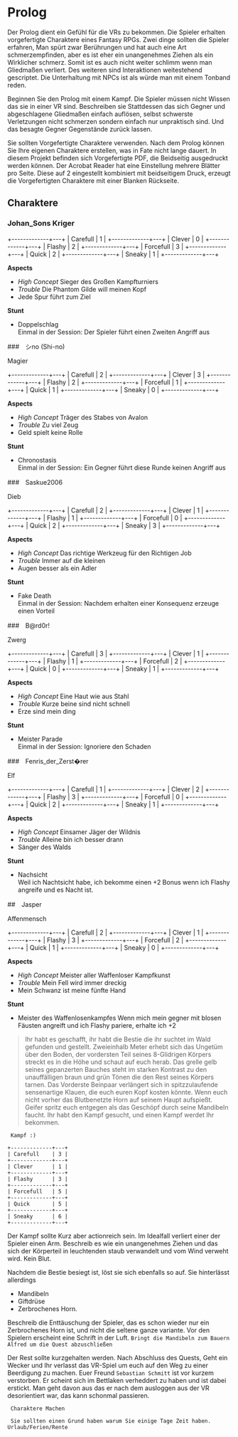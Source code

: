 # Prolog

Der Prolog dient ein Gefühl für die VRs zu bekommen. Die Spieler erhalten
vorgefertigte Charaktere eines Fantasy RPGs. Zwei dinge sollten die Spieler
erfahren, Man spürt zwar Berührungen und hat auch eine Art schmerzempfinden,
aber es ist eher ein unangenehmes Ziehen als ein Wirklicher schmerz. Somit ist
es auch nicht weiter schlimm wenn man Gliedmaßen verliert. Des weiteren sind
Interaktionen weitestehend gescriptet. Die Unterhaltung mit NPCs ist als würde
man mit einem Tonband reden.

Beginnen Sie den Prolog mit einem Kampf. Die Spieler müssen nicht Wissen das sie
in einer VR sind. Beschreiben sie Stattdessen das sich Gegner und abgeschlagene
Gliedmaßen einfach auflösen, selbst schwerste Verletzungen nicht schmerzen
sondern einfach nur unpraktisch sind. Und das besagte Gegner Gegenstände zurück
lassen.

Sie sollten Vorgefertigte Charaktere verwenden. Nach dem Prolog können Sie Ihre
eigenen Charaktere erstellen, was in Fate nicht lange dauert. In diesem Projekt
befinden sich Vorgefertigte PDF, die Beidseitig ausgedruckt werden können. Der
Acrobat Reader hat eine Einstellung mehrere Blätter pro Seite. Diese auf 2
eingestellt kombiniert mit beidseitigem Druck, erzeugt die Vorgefertigten
Charaktere mit einer Blanken Rückseite.

## Charaktere

### Johan_Sons Kriger

+-------------+---+
| Carefull    | 1 |
+-------------+---+
| Clever      | 0 |
+-------------+---+
| Flashy      | 2 |
+-------------+---+
| Forcefull   | 3 |
+-------------+---+
| Quick       | 2 |
+-------------+---+
| Sneaky      | 1 |
+-------------+---+

**Aspects**  
* *High Concept* Sieger des Großen Kampfturniers
* *Trouble* Die Phantom Gilde will meinen Kopf
* Jede Spur führt zum Ziel

**Stunt**
* Doppelschlag  
  Einmal in der Session: Der Spieler führt einen Zweiten Angriff aus

###　シno (Shi-no)

Magier

+-------------+---+
| Carefull    | 2 |
+-------------+---+
| Clever      | 3 |
+-------------+---+
| Flashy      | 2 |
+-------------+---+
| Forcefull   | 1 |
+-------------+---+
| Quick       | 1 |
+-------------+---+
| Sneaky      | 0 |
+-------------+---+

**Aspects**  
* *High Concept* Träger des Stabes von Avalon
* *Trouble* Zu viel Zeug
* Geld spielt keine Rolle

**Stunt**
* Chronostasis  
  Einmal in der Session: Ein Gegner führt diese Runde keinen Angriff aus

###　Saskue2006

Dieb

+-------------+---+
| Carefull    | 2 |
+-------------+---+
| Clever      | 1 |
+-------------+---+
| Flashy      | 1 |
+-------------+---+
| Forcefull   | 0 |
+-------------+---+
| Quick       | 2 |
+-------------+---+
| Sneaky      | 3 |
+-------------+---+

**Aspects**  
* *High Concept* Das richtige Werkzeug für den Richtigen Job
* *Trouble* Immer auf die kleinen
* Augen besser als ein Adler

**Stunt**
* Fake Death  
  Einmal in der Session: Nachdem erhalten einer Konsequenz erzeuge einen Vorteil

  
###　B@rd0r!

Zwerg

+-------------+---+
| Carefull    | 3 |
+-------------+---+
| Clever      | 1 |
+-------------+---+
| Flashy      | 1 |
+-------------+---+
| Forcefull   | 2 |
+-------------+---+
| Quick       | 0 |
+-------------+---+
| Sneaky      | 1 |
+-------------+---+

**Aspects**  
* *High Concept* Eine Haut wie aus Stahl
* *Trouble* Kurze beine sind nicht schnell
* Erze sind mein ding

**Stunt**
* Meister Parade  
  Einmal in der Session: Ignoriere den Schaden

###　Fenris_der_Zerst�rer

Elf

+-------------+---+
| Carefull    | 1 |
+-------------+---+
| Clever      | 2 |
+-------------+---+
| Flashy      | 3 |
+-------------+---+
| Forcefull   | 0 |
+-------------+---+
| Quick       | 2 |
+-------------+---+
| Sneaky      | 1 |
+-------------+---+

**Aspects**  
* *High Concept* Einsamer Jäger der Wildnis
* *Trouble* Alleine bin ich besser drann
* Sänger des Walds

**Stunt**
* Nachsicht  
  Weil ich Nachtsicht habe, ich bekomme einen +2 Bonus wenn ich Flashy angreife und es Nacht ist.

##　Jasper

Affenmensch

+-------------+---+
| Carefull    | 2 |
+-------------+---+
| Clever      | 1 |
+-------------+---+
| Flashy      | 3 |
+-------------+---+
| Forcefull   | 2 |
+-------------+---+
| Quick       | 1 |
+-------------+---+
| Sneaky      | 0 |
+-------------+---+

**Aspects**  
* *High Concept* Meister aller Waffenloser Kampfkunst
* *Trouble* Mein Fell wird immer dreckig
* Mein Schwanz ist meine fünfte Hand 

**Stunt**
* Meister des Waffenlosenkampfes Wenn mich mein gegner mit blosen Fäusten
  angreift und ich Flashy pariere, erhalte ich +2



> Ihr habt es geschafft, ihr habt die Bestie die ihr suchtet im Wald gefunden
> und gestellt. Zweieinhalb Meter erhebt sich das Ungetüm über den Boden, der
> vordersten Teil seines 8-Glidrigen Körpers streckt es in die Höhe und schaut
> auf euch herab. Das grelle gelb seines gepanzerten Bauches steht im starken
> Kontrast zu den unauffälligen braun und grün Tönen die den Rest seines Körpers
> tarnen. Das Vorderste Beinpaar verlängert sich in spitzzulaufende sensenartige
> Klauen, die euch euren Kopf kosten könnte. Wenn euch nicht vorher das
> Blutbenetzte Horn auf seinem Haupt aufspießt. Geifer spritz euch entgegen als
> das Geschöpf durch seine Mandibeln faucht. Ihr habt den Kampf gesucht, und
> einen Kampf werdet Ihr bekommen.

```
 Kampf :)

+-------------+---+
| Carefull    | 3 |
+-------------+---+
| Clever      | 1 |
+-------------+---+
| Flashy      | 3 |
+-------------+---+
| Forcefull   | 5 |
+-------------+---+
| Quick       | 5 |
+-------------+---+
| Sneaky      | 6 |
+-------------+---+

```

Der Kampf sollte Kurz aber actionreich sein. Im Idealfall verliert einer der
Spieler einen Arm. Beschreib es wie ein unangenehmes Ziehen und das sich der
Körperteil in leuchtenden staub verwandelt und vom Wind verweht wird. Kein
Blut.

Nachdem die Bestie besiegt ist, löst sie sich ebenfalls so auf. Sie hinterlässt allerdings 
* Mandibeln
* Giftdrüse
* Zerbrochenes Horn.

Beschreib die Enttäuschung der Spieler, das es schon wieder nur ein Zerbrochenes
Horn ist, und nicht die seltene ganze variante. Vor den Spielern erscheint eine
Schrift in der Luft.
`Bringt die Mandibeln zum Bauern Alfred um die Quest abzuschließen`

Der Rest sollte kurzgehalten werden. Nach Abschluss des Quests, Geht ein Wecker
und Ihr verlasst das VR-Spiel um euch auf den Weg zu einer Beerdigung zu machen.
Euer Freund `Sebastian Schmitt` ist vor kurzem verstorben. Er scheint sich im Bettlaken
verheddert zu haben und ist dabei erstickt. Man geht davon aus das er nach dem
ausloggen aus der VR desorientiert war, das kann schonmal passieren.

```
 Charaktere Machen

 Sie sollten einen Grund haben warum Sie einige Tage Zeit haben. Urlaub/Ferien/Rente
```
